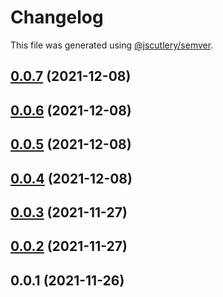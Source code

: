 # Changelog

This file was generated using [@jscutlery/semver](https://github.com/jscutlery/semver).

## [0.0.7](https://github.com/onedaycat/jaco/compare/domain-0.0.6...domain-0.0.7) (2021-12-08)



## [0.0.6](https://github.com/onedaycat/jaco/compare/domain-0.0.5...domain-0.0.6) (2021-12-08)



## [0.0.5](https://github.com/onedaycat/jaco/compare/domain-0.0.4...domain-0.0.5) (2021-12-08)



## [0.0.4](https://github.com/onedaycat/jaco/compare/domain-0.0.3...domain-0.0.4) (2021-12-08)



## [0.0.3](https://github.com/onedaycat/jaco/compare/domain-0.0.2...domain-0.0.3) (2021-11-27)



## [0.0.2](https://github.com/onedaycat/jaco/compare/domain-0.0.1...domain-0.0.2) (2021-11-27)



## 0.0.1 (2021-11-26)

